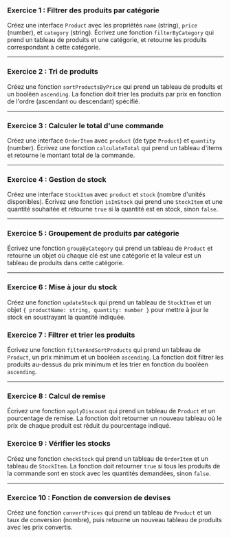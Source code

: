 ### Exercice 1 : Filtrer des produits par catégorie
Créez une interface `Product` avec les propriétés `name` (string), `price` (number), et `category` (string). Écrivez une fonction `filterByCategory` qui prend un tableau de produits et une catégorie, et retourne les produits correspondant à cette catégorie.

---

### Exercice 2 : Tri de produits
Créez une fonction `sortProductsByPrice` qui prend un tableau de produits et un booléen `ascending`. La fonction doit trier les produits par prix en fonction de l'ordre (ascendant ou descendant) spécifié.

---

### Exercice 3 : Calculer le total d'une commande
Créez une interface `OrderItem` avec `product` (de type `Product`) et `quantity` (number). Écrivez une fonction `calculateTotal` qui prend un tableau d'items et retourne le montant total de la commande.

---

### Exercice 4 : Gestion de stock
Créez une interface `StockItem` avec `product` et `stock` (nombre d'unités disponibles). Écrivez une fonction `isInStock` qui prend une `StockItem` et une quantité souhaitée et retourne `true` si la quantité est en stock, sinon `false`.


---

### Exercice 5 : Groupement de produits par catégorie
Écrivez une fonction `groupByCategory` qui prend un tableau de `Product` et retourne un objet où chaque clé est une catégorie et la valeur est un tableau de produits dans cette catégorie.


---

### Exercice 6 : Mise à jour du stock
Créez une fonction `updateStock` qui prend un tableau de `StockItem` et un objet `{ productName: string, quantity: number }` pour mettre à jour le stock en soustrayant la quantité indiquée.


### Exercice 7 : Filtrer et trier les produits
Écrivez une fonction `filterAndSortProducts` qui prend un tableau de `Product`, un prix minimum et un booléen `ascending`. La fonction doit filtrer les produits au-dessus du prix minimum et les trier en fonction du booléen `ascending`.

---

### Exercice 8 : Calcul de remise
Écrivez une fonction `applyDiscount` qui prend un tableau de `Product` et un pourcentage de remise. La fonction doit retourner un nouveau tableau où le prix de chaque produit est réduit du pourcentage indiqué.


### Exercice 9 : Vérifier les stocks
Créez une fonction `checkStock` qui prend un tableau de `OrderItem` et un tableau de `StockItem`. La fonction doit retourner `true` si tous les produits de la commande sont en stock avec les quantités demandées, sinon `false`.


---

### Exercice 10 : Fonction de conversion de devises
Créez une fonction `convertPrices` qui prend un tableau de `Product` et un taux de conversion (nombre), puis retourne un nouveau tableau de produits avec les prix convertis.
